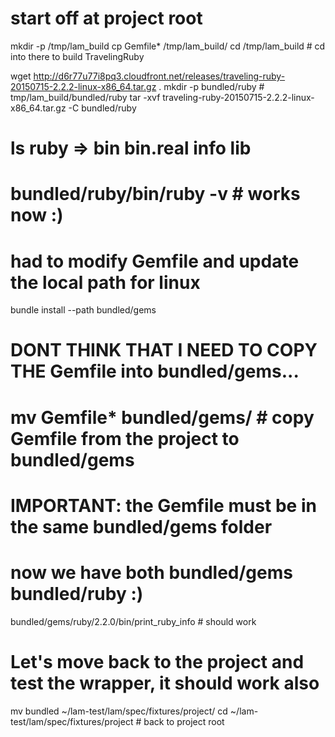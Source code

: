 # start off at project root

mkdir -p /tmp/lam_build
cp Gemfile* /tmp/lam_build/
cd /tmp/lam_build # cd into there to build TravelingRuby

wget http://d6r77u77i8pq3.cloudfront.net/releases/traveling-ruby-20150715-2.2.2-linux-x86_64.tar.gz .
mkdir -p bundled/ruby # tmp/lam_build/bundled/ruby
tar -xvf traveling-ruby-20150715-2.2.2-linux-x86_64.tar.gz -C bundled/ruby
# ls ruby => bin  bin.real  info  lib
# bundled/ruby/bin/ruby -v # works now :)

# had to modify Gemfile and update the local path for linux
bundle install --path bundled/gems

# DONT THINK THAT I NEED TO COPY THE Gemfile into bundled/gems...
# mv Gemfile* bundled/gems/ # copy Gemfile from the project to bundled/gems
# IMPORTANT: the Gemfile must be in the same bundled/gems folder

# now we have both bundled/gems bundled/ruby :)
bundled/gems/ruby/2.2.0/bin/print_ruby_info # should work


# Let's move back to the project and test the wrapper, it should work also
mv bundled ~/lam-test/lam/spec/fixtures/project/
cd ~/lam-test/lam/spec/fixtures/project # back to project root
